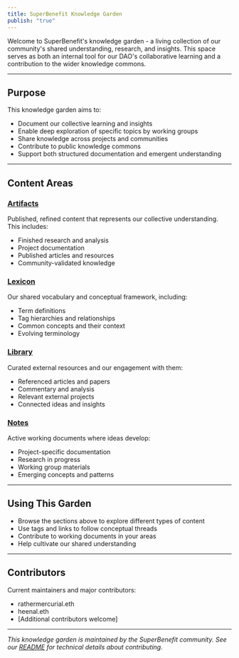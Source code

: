 ```yaml
---
title: SuperBenefit Knowledge Garden
publish: "true"
---
```


Welcome to SuperBenefit's knowledge garden - a living collection of our community's shared understanding, research, and insights. This space serves as both an internal tool for our DAO's collaborative learning and a contribution to the wider knowledge commons.

---

## Purpose

This knowledge garden aims to:
- Document our collective learning and insights
- Enable deep exploration of specific topics by working groups
- Share knowledge across projects and communities
- Contribute to public knowledge commons
- Support both structured documentation and emergent understanding

---

## Content Areas

### [Artifacts](./artifacts/index.md#)
Published, refined content that represents our collective understanding. This includes:
- Finished research and analysis
- Project documentation
- Published articles and resources
- Community-validated knowledge

### [Lexicon](./tags/index.md#)
Our shared vocabulary and conceptual framework, including:
- Term definitions
- Tag hierarchies and relationships
- Common concepts and their context
- Evolving terminology

### [Library](./links/index.md#)
Curated external resources and our engagement with them:
- Referenced articles and papers
- Commentary and analysis
- Relevant external projects
- Connected ideas and insights

### [Notes](./notes/index.md#)
Active working documents where ideas develop:
- Project-specific documentation
- Research in progress
- Working group materials
- Emerging concepts and patterns

---

## Using This Garden

- Browse the sections above to explore different types of content
- Use tags and links to follow conceptual threads
- Contribute to working documents in your areas
- Help cultivate our shared understanding

---

## Contributors

Current maintainers and major contributors:
- rathermercurial.eth
- heenal.eth
- [Additional contributors welcome]

---

*This knowledge garden is maintained by the SuperBenefit community. See our [README](https://github.com/superbenefit/knowledge-base) for technical details about contributing.*